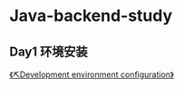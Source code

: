 # Java-backend-study

## Day1 环境安装

[《⛏Development environment configuration》](https://scu-study.yuque.com/docs/share/0f546786-41d3-484a-99bb-40d1976900f4?# )
